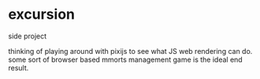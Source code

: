 # excursion
side project 

thinking of playing around with pixijs to see what JS web rendering can do.
some sort of browser based mmorts management game is the ideal end result.
